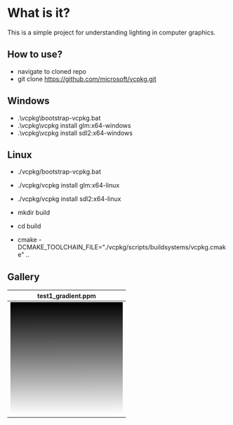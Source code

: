 # What is it?

This is a simple project for understanding lighting in computer graphics.

## How to use?

- navigate to cloned repo
- git clone https://github.com/microsoft/vcpkg.git

## Windows
- .\vcpkg\bootstrap-vcpkg.bat
- .\vcpkg\vcpkg install glm:x64-windows
- .\vcpkg\vcpkg install sdl2:x64-windows

## Linux
- ./vcpkg/bootstrap-vcpkg.bat
- ./vcpkg/vcpkg install glm:x64-linux
- ./vcpkg/vcpkg install sdl2:x64-linux

- mkdir build
- cd build
- cmake -DCMAKE_TOOLCHAIN_FILE="./vcpkg/scripts/buildsystems/vcpkg.cmake" .. 

## Gallery

| test1_gradient.ppm  |
| ------------- 	  |
| ![](images/1.png)    |
